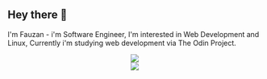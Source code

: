 ## Hey there 👋
I'm Fauzan - i'm Software Engineer, I'm interested in Web Development and Linux, Currently i'm studying web development via The Odin Project.

<p align="center">
  <a href="https://skillicons.dev">
    <img src="https://skillicons.dev/icons?i=mint,neovim,linux,git,docker,bash"/>
    <br>
    <img src="https://skillicons.dev/icons?i=rails,ruby,js,ts"/>
  </a>
</p>

